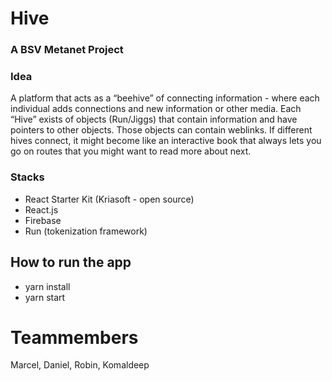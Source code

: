 # Hive 
### A BSV Metanet Project

### Idea

A platform that acts as a “beehive” of connecting information - where each individual adds connections and new information or other media. Each “Hive” exists of objects (Run/Jiggs) that contain information and have pointers to other objects. Those objects can contain weblinks. If different hives connect, it might become like an interactive book that always lets you go on routes that you might want to read more about next.



### Stacks

- React Starter Kit (Kriasoft - open source)
- React.js
- Firebase
- Run (tokenization framework)

## How to run the app

- yarn install
- yarn start

# Teammembers

Marcel,
Daniel,
Robin,
Komaldeep